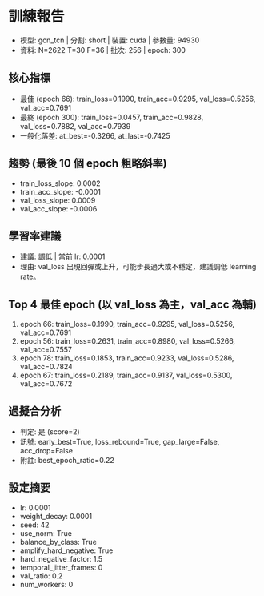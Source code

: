 # 訓練報告
- 模型: gcn_tcn  | 分割: short  | 裝置: cuda  | 參數量: 94930
- 資料: N=2622 T=30 F=36  | 批次: 256  | epoch: 300

## 核心指標
- 最佳 (epoch 66): train_loss=0.1990, train_acc=0.9295, val_loss=0.5256, val_acc=0.7691
- 最終 (epoch 300): train_loss=0.0457, train_acc=0.9828, val_loss=0.7882, val_acc=0.7939
- 一般化落差: at_best=-0.3266, at_last=-0.7425

## 趨勢 (最後 10 個 epoch 粗略斜率)
- train_loss_slope: 0.0002
- train_acc_slope: -0.0001
- val_loss_slope: 0.0009
- val_acc_slope: -0.0006

## 學習率建議
- 建議: 調低  | 當前 lr: 0.0001 
- 理由: val_loss 出現回彈或上升，可能步長過大或不穩定，建議調低 learning rate。

## Top 4 最佳 epoch (以 val_loss 為主，val_acc 為輔)
1. epoch 66: train_loss=0.1990, train_acc=0.9295, val_loss=0.5256, val_acc=0.7691
2. epoch 56: train_loss=0.2631, train_acc=0.8980, val_loss=0.5266, val_acc=0.7557
3. epoch 78: train_loss=0.1853, train_acc=0.9233, val_loss=0.5286, val_acc=0.7824
4. epoch 67: train_loss=0.2189, train_acc=0.9137, val_loss=0.5300, val_acc=0.7672

## 過擬合分析
- 判定: 是 (score=2)
- 訊號: early_best=True, loss_rebound=True, gap_large=False, acc_drop=False
- 附註: best_epoch_ratio=0.22

## 設定摘要
- lr: 0.0001
- weight_decay: 0.0001
- seed: 42
- use_norm: True
- balance_by_class: True
- amplify_hard_negative: True
- hard_negative_factor: 1.5
- temporal_jitter_frames: 0
- val_ratio: 0.2
- num_workers: 0